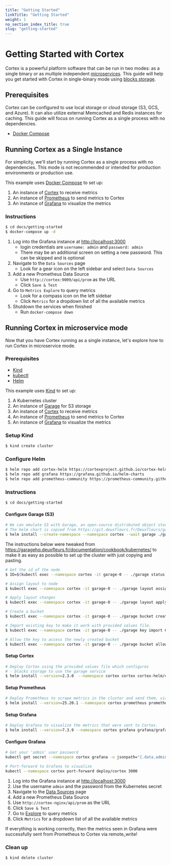 ```yaml
---
title: "Getting Started"
linkTitle: "Getting Started"
weight: 1
no_section_index_title: true
slug: "getting-started"
---
```


# Getting Started with Cortex

Cortex is a powerful platform software that can be run in two modes: as a single binary or as multiple
independent [microservices](../architecture.md).
This guide will help you get started with Cortex in single-binary mode using
[blocks storage](../blocks-storage/_index.md).

## Prerequisites

Cortex can be configured to use local storage or cloud storage (S3, GCS, and Azure). It can also utilize external
Memcached and Redis instances for caching. This guide will focus on running Cortex as a single process with no
dependencies.

* [Docker Compose](https://docs.docker.com/compose/install/)

## Running Cortex as a Single Instance

For simplicity, we'll start by running Cortex as a single process with no dependencies. This mode is not recommended or
intended for production environments or production use.

This example uses [Docker Compose](https://docs.docker.com/compose/) to set up:

1. An instance of [Cortex](https://cortexmetrics.io/) to receive metrics
1. An instance of [Prometheus](https://prometheus.io/) to send metrics to Cortex
1. An instance of [Grafana](https://grafana.com/) to visualize the metrics

### Instructions

```sh
$ cd docs/getting-started
$ docker-compose up -d
```

1. Log into the Grafana instance at [http://localhost:3000](http://localhost:3000)
    * login credentials are `username: admin` and `password: admin`
    * There may be an additional screen on setting a new password. This can be skipped and is optional
1. Navigate to the `Data Sources` page
    * Look for a gear icon on the left sidebar and select `Data Sources`
1. Add a new Prometheus Data Source
    * Use `http://cortex:9009/api/prom` as the URL
    * Click `Save & Test`
1. Go to `Metrics Explore` to query metrics
    * Look for a compass icon on the left sidebar
    * Click `Metrics` for a dropdown list of all the available metrics
1. Shutdown the services when finished
    * Run `docker-compose down`

## Running Cortex in microservice mode

Now that you have Cortex running as a single instance, let's explore how to run Cortex in microservice mode.

### Prerequisites

* [Kind](https://kind.sigs.k8s.io)
* [kubectl](https://kubernetes.io/docs/tasks/tools/install-kubectl/)
* [Helm](https://helm.sh/docs/intro/install/)

This example uses [Kind](https://kind.sigs.k8s.io) to set up:

1. A Kubernetes cluster
1. An instance of [Garage](https://garagehq.deuxfleurs.fr) for S3 storage
1. An instance of [Cortex](https://cortexmetrics.io/) to receive metrics
1. An instance of [Prometheus](https://prometheus.io/) to send metrics to Cortex
1. An instance of [Grafana](https://grafana.com/) to visualize the metrics

### Setup Kind

```sh
$ kind create cluster
```

### Configure Helm

```sh
$ helm repo add cortex-helm https://cortexproject.github.io/cortex-helm-chart
$ helm repo add grafana https://grafana.github.io/helm-charts
$ helm repo add prometheus-community https://prometheus-community.github.io/helm-charts
```

### Instructions

```sh
$ cd docs/getting-started
```

#### Configure Garage (S3)

```sh
# We can emulate S3 with Garage, an open-source distributed object storage service tailored for self-hosting
# The helm chart is copied from https://git.deuxfleurs.fr/Deuxfleurs/garage
$ helm install --create-namespace --namespace cortex --wait garage ./garage
```

The instructions below were tweaked from https://garagehq.deuxfleurs.fr/documentation/cookbook/kubernetes/ to make it
as easy as possible to set up the cluster with just copying and pasting.

```sh
# Get the id of the node
$ ID=$(kubectl exec --namespace cortex -it garage-0 -- ./garage status | tail -n 1 | cut -f 1 -d ' ') && echo "ID: $ID"
```

```sh
# Assign layout to node
$ kubectl exec --namespace cortex -it garage-0 -- ./garage layout assign -z dc1 -c 100MB $ID
```

```sh
# Apply layout changes
$ kubectl exec --namespace cortex -it garage-0 -- ./garage layout apply --version 1
```

```sh
# Create a bucket
$ kubectl exec --namespace cortex -it garage-0 -- ./garage bucket create cortex-bucket
```

```sh
# Import existing key to make it work with provided values file.
$ kubectl exec --namespace cortex -it garage-0 -- ./garage key import GK5bb23bcd66e5adfca6cb9999 f9660818b512b315af592fa69b48b9d0aa16baa76f85edb863b9a4d9762a68a7 -n cortex-app-key --yes
```

```sh
# Allow the key to access the newly created bucket
$ kubectl exec --namespace cortex -it garage-0 -- ./garage bucket allow --read --write --owner cortex-bucket --key cortex-app-key
```

#### Setup Cortex

```sh
# Deploy Cortex using the provided values file which configures
# - blocks storage to use the garage service
$ helm install --version=2.3.0  --namespace cortex cortex cortex-helm/cortex -f cortex-values.yaml
```

#### Setup Prometheus

```sh
# Deploy Prometheus to scrape metrics in the cluster and send them, via remote_write, to Cortex.
$ helm install --version=25.20.1 --namespace cortex prometheus prometheus-community/prometheus -f prometheus-values.yaml
```

#### Setup Grafana

```sh
# Deploy Grafana to visualize the metrics that were sent to Cortex.
$ helm install --version=7.3.9 --namespace cortex grafana grafana/grafana
```

#### Configure Grafana

```sh
# Get your 'admin' user password
kubectl get secret --namespace cortex grafana -o jsonpath="{.data.admin-password}" | base64 --decode ; echo
```

```sh
# Port-forward to Grafana to visualize
kubectl --namespace cortex port-forward deploy/cortex 3000
```

1. Log into the Grafana instance at [http://localhost:3000](http://localhost:3000)
1. Use the username `admin` and the password from the Kubernetes secret
1. Navigate to the [Data Sources](http://localhost:3000/connections/datasources) page
1. Add a new Prometheus Data Source
1. Use `http://cortex-nginx/api/prom` as the URL
1. Click `Save & Test`
1. Go to [Explore](http://localhost:3000/explore) to query metrics
1. Click `Metrics` for a dropdown list of all the available metrics

If everything is working correctly, then the metrics seen in Grafana were successfully sent from Prometheus to Cortex
via remote_write!

### Clean up

```sh
$ kind delete cluster
```
